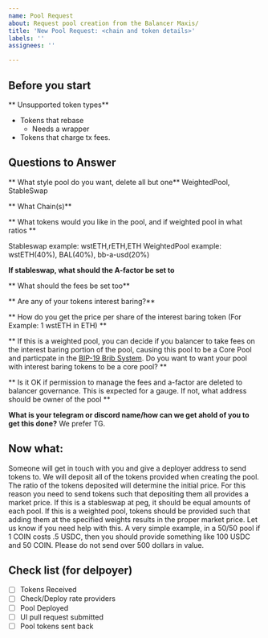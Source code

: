 ```yaml
---
name: Pool Request
about: Request pool creation from the Balancer Maxis/
title: 'New Pool Request: <chain and token details>'
labels: ''
assignees: ''

---
```


## Before you start
** Unsupported token types**
- Tokens that rebase 
  - Needs a wrapper
- Tokens that charge tx fees.

## Questions to Answer
** What style pool do you want, delete all but one**
WeightedPool, StableSwap

** What Chain(s)**

** What tokens would you like in the pool, and if weighted pool in what ratios **

Stableswap example: wstETH,rETH,ETH
WeightedPool example: wstETH(40%), BAL(40%), bb-a-usd(20%)

**If stableswap, what should the A-factor be set to**

** What should the fees be set too**

** Are any of your tokens interest baring?**

** How do you get the price per share of the interest baring token (For Example: 1 wstETH in ETH) **

** If this is a weighted pool, you can decide if you balancer to take fees on the interest baring portion of the pool, causing this pool to be a Core Pool and particpate in the [BIP-19 Brib System](https://forum.balancer.fi/t/bip-19-incentivize-core-pools-l2-usage/3329). Do you want to want your pool with interest baring tokens to be a core pool? **

** Is it OK if permission to manage the fees and a-factor are deleted to balancer governance.  This is expected for a gauge.  If not, what address should be owner of the pool **

**What is your telegram or discord name/how can we get ahold of you to get this done?**
We prefer TG.

## Now what:
Someone will get in touch with you and give a deployer address to send tokens to.  We will deposit all of the tokens provided when creating the pool.  The ratio of the tokens deposited will determine the initial price.  For this reason you need to send tokens such that depositing  them all provides a market price.  If this is a stableswap at peg, it should be equal amounts of each pool.  If this is a weighted pool, tokens should be provided such that adding them at the specified weights results in the proper market price.  Let us know if you need help with this.  A very simple example, in a 50/50 pool if 1 COIN costs .5 USDC, then you should provide something like 100 USDC and 50 COIN.  Please do not send over 500 dollars in value.

## Check list (for delpoyer)
-  [ ] Tokens Received
-  [ ] Check/Deploy rate providers
-  [ ] Pool Deployed
-  [ ] UI pull request submitted
-  [ ] Pool tokens sent back
